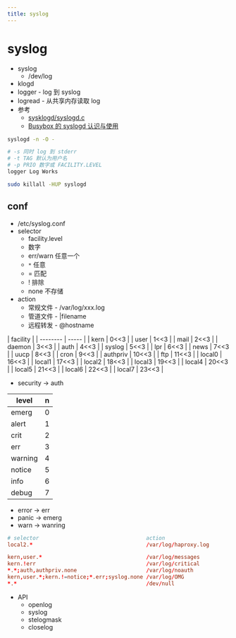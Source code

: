 ```yaml
---
title: syslog
---
```


# syslog

- syslog
  - /dev/log
- klogd
- logger - log 到 syslog
- logread - 从共享内存读取 log
- 参考
  - [sysklogd/syslogd.c](https://sourcegraph.com/github.com/mirror/busybox/-/blob/sysklogd/syslogd.c)
  - [Busybox 的 syslogd 认识与使用](https://www.cnblogs.com/arnoldlu/p/10583233.html)

<!--
kernel -> klogd: printk, syslog.2, /proc/kmsg
klogd -> syslogd: syslog.3
user_process -> /dev/log -> syslogd: syslog.3
remote -> syslogd: TCP/IP :514
syslog.conf -> syslogd
 -->

```bash
syslogd -n -O -

# -s 同时 log 到 stderr
# -t TAG 默认为用户名
# -p PRIO 数字或 FACILITY.LEVEL
logger Log Works

sudo killall -HUP syslogd
```

## conf

- /etc/syslog.conf
- selector
  - facility.level
  - 数字
  - err/warn 任意一个
  - `*` 任意
  - = 匹配
  - ! 排除
  - none 不存储
- action
  - 常规文件 - /var/log/xxx.log
  - 管道文件 - |filename
  - 远程转发 - @hostname

| facility |
| -------- | ----- |
| kern     | 0<<3  |
| user     | 1<<3  |
| mail     | 2<<3  |
| daemon   | 3<<3  |
| auth     | 4<<3  |
| syslog   | 5<<3  |
| lpr      | 6<<3  |
| news     | 7<<3  |
| uucp     | 8<<3  |
| cron     | 9<<3  |
| authpriv | 10<<3 |
| ftp      | 11<<3 |
| local0   | 16<<3 |
| local1   | 17<<3 |
| local2   | 18<<3 |
| local3   | 19<<3 |
| local4   | 20<<3 |
| local5   | 21<<3 |
| local6   | 22<<3 |
| local7   | 23<<3 |

- security -> auth

| level   | n
| ------- | --- |
| emerg   | 0   |
| alert   | 1   |
| crit    | 2   |
| err     | 3   |
| warning | 4   |
| notice  | 5   |
| info    | 6   |
| debug   | 7   |

- error -> err
- panic -> emerg
- warn -> wanring

```conf
# selector                                  action
local2.*                                    /var/log/haproxy.log

kern,user.*                                 /var/log/messages
kern.!err                                   /var/log/critical
*.*;auth,authpriv.none                      /var/log/noauth
kern,user.*;kern.!=notice;*.err;syslog.none /var/log/OMG
*.*                                         /dev/null
```

- API
  - openlog
  - syslog
  - stelogmask
  - closelog
